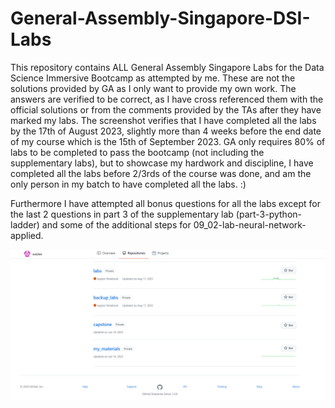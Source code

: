# General-Assembly-Singapore-DSI-Labs

This repository contains ALL General Assembly Singapore Labs for the Data Science Immersive Bootcamp as attempted by me. These are not the solutions provided by GA as I only want to provide my own work. The answers are verified to be correct, as I have cross referenced them with the official solutions or from the comments provided by the TAs after they have marked my labs. The screenshot verifies that I have completed all the labs by the 17th of August 2023, slightly more than 4 weeks before the end date of my course which is the 15th of September 2023. GA only requires 80% of labs to be completed to pass the bootcamp (not including the supplementary labs), but to showcase my hardwork and discipline, I have completed all the labs before 2/3rds of the course was done, and am the only person in my batch to have completed all the labs. :)

Furthermore I have attempted all bonus questions for all the labs except for the last 2 questions in part 3 of the supplementary lab (part-3-python-ladder) and some of the additional steps for 09_02-lab-neural-network-applied. 

![Wes GitHub Enterprise Screenshot](/General_Assembly_Singapore_Github_Enterprise.png "Wes GitHub Enterprise Screenshot")
